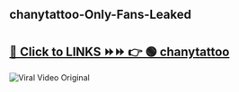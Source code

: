 
 ## chanytattoo-Only-Fans-Leaked

# <h2><a href="https://clipsfans.com/chanytattoo&ref=git">🔗 Click to LINKS ⏩⏩ 👉 🟢 chanytattoo </a></h2>

<a href="https://clipsfans.com/chanytattoo&ref=git" rel="nofollow" data-target="animated-image.originalLink"><img src="https://i.ibb.co.com/xMMVF88/686577567.gif" alt="Viral Video Original" style="max-width: 100%; display: inline-block;" data-target="animated-image.originalImage"></a>
